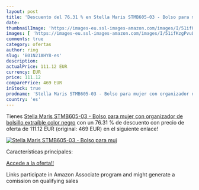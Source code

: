 ```yaml
---
layout: post
title: 'Descuento del 76.31 % en Stella Maris STMB605-03 - Bolso para muj'
date: 
thumbnailImage: 'https://images-eu.ssl-images-amazon.com/images/I/51ifKzgPvuL._SL200_.jpg'
images: [ 'https://images-eu.ssl-images-amazon.com/images/I/51ifKzgPvuL._SL200_.jpg' ]
comments: true
category: ofertas
author: ring
slug: 'B01N21AHY8-es'
description:
actualPrice: 111.12 EUR
currency: EUR
price: 111.12
comparePrice: 469 EUR
inStock: true
prodname: 'Stella Maris STMB605-03 - Bolso para mujer con organizador de bolsillo extraíble  color negro'
country: 'es'
---
```


Tienes [Stella Maris STMB605-03 - Bolso para mujer con organizador de bolsillo extraíble  color negro](https://www.amazon.es/dp/B01N21AHY8/?tag=tolees-21) con un 76.31 % de descuento con precio de oferta de 111.12 EUR (original: 469 EUR) en el siguiente enlace!

[![Stella Maris STMB605-03 - Bolso para muj](https://images-eu.ssl-images-amazon.com/images/I/51ifKzgPvuL._SL200_.jpg)](https://www.amazon.es/dp/B01N21AHY8/?tag=tolees-21)

Características principales:


[Accede a la oferta!!](https://www.amazon.es/dp/B01N21AHY8/?tag=tolees-21)

Links participate in Amazon Associate program and might generate a comission on qualifying sales



